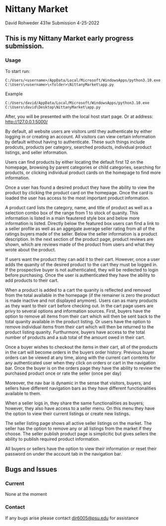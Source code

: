 # Nittany Market
David Rohweder 
431w Submission
4-25-2022

## This is my Nittany Market early progress submission.

### Usage

To start run:

```batch
C:/Users/<username>/AppData/Local/Microsoft/WindowsApps/python3.10.exe C:\Users\<username>\<folder>\NittanyMarket\app.py
```

Example

```batch
C:/Users/david/AppData/Local/Microsoft/WindowsApps/python3.10.exe C:\Users\david\Desktop\NittanyMarket\app.py
```

After, you will be presented with the local host start page. Or at address: http://127.0.0.1:5000/

By default, all website users are visitors until they authenticate by either logging in or creating an account. All visitors can view certain information by default without having to authenticate. These such things include prodcuts, products per category, searched products, individual product listings, and seller information. 

Users can find products by either locating the default first 12 on the homepage, browsing by parent categories or child categories, searching for products, or clicking individual product cards on the homepage to find more information.

Once a user has found a desired product they have the ability to view the product by clicking the product card on the homepage. Once the card is loaded the user has access to the most important product information.

A product card lists the category, name, and title of product as well as a selection combo box of the range from 1 to stock of quanity. This information is listed in a main feautered style box and below more information is listed. Directly below the featured box users can find a link to a seller profile as well as an aggegate average seller rating from all of the ratings buyers made of the seller. Below the seller information is a product description. In the next section of the product page, product reviews are shown, which are reviews made of the product from users and what they wrote about the product.

If users want the product they can add it to their cart. However, once a user adds the quanity of the desired product to the cart they must be logged in. If the prospective buyer is not authenticated, they will be rediected to login before purchasing. Once the user is authenticated they have the ability to add products to their cart. 

When a product is added to a cart the quanity is reflected and removed from the total available in the homepage (if the remainer is zero the product is made inactive and not displayed anymore). Users can as many products as they want to their cart before checking out. In the cart page users are privy to several options and information sources. First, buyers have the option to remove all items from their cart which will then be sent back to the total quanity available in the product listing. Or users have the option to remove individual items from their cart which will then be returned to the product listing quanity. Furthurmore, buyers have access to the total number of products and a sub total of the amount owed in their cart. 

Once a buyer wishes to checkout the items in their cart, all of the products in the cart will become orders in the buyers order history. Previous buyer orders can be viewed at any time, along with the current cart contents for any authenticated user when they click on orders or cart in the navigation bar. Once the buyer is on the orders page they have the ability to review the purchased product once or rate the seller (once per day)

Moreover, the nav bar is dynamic in the sense that visitors, buyers, and sellers have different navigation bars as they have different functionalities available to them.

When a seller logs in, they share the same functionalities as buyers; however, they also have access to a seller menu. On this menu they have the option to view their current listings or create new listings. 

The seller listing page shows all active seller listings on the market. The seller has the option to remove any or all listings from the market if they choose. The seller publish product page is simplicitic but gives sellers the ability to publish required product information. 

All buyers or sellers have the option to view their information or reset their password on under the account tab in the navigation bar.

## Bugs and Issues

### Current
None at the moment

### Contact

If any bugs arise please contact djr6005@psu.edu for assistance
